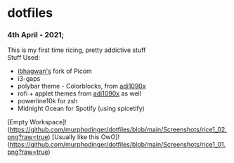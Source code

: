 # dotfiles
### 4th April - 2021; 
This is my first time ricing, pretty addictive stuff  
Stuff Used:
- [ibhagwan's](https://github.com/ibhagwan/picom) fork of Picom
- i3-gaps
- polybar theme - Colorblocks, from [adi1090x](https://github.com/adi1090x/polybar-themes) 
- rofi + applet themes from [adi1090x](https://github.com/adi1090x/rofi) as well
- powerline10k for zsh
- Midnight Ocean for Spotify (using spicetify)

[Empty Workspace]!(https://github.com/murphodinger/dotfiles/blob/main/Screenshots/rice1_02.png?raw=true)
[Usually like this OwO]!(https://github.com/murphodinger/dotfiles/blob/main/Screenshots/rice1_01.png?raw=true)
